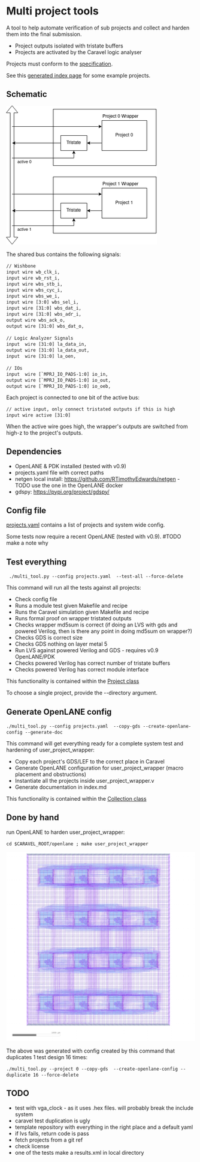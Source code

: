 # Multi project tools

A tool to help automate verification of sub projects and collect and harden them into the final submission.

* Project outputs isolated with tristate buffers
* Projects are activated by the Caravel logic analyser

Projects must conform to the [specification](docs/project_spec.md). 

See this [generated index page](index.md) for some example projects.

## Schematic

![schematic](docs/tristate_wrapper.png)

The shared bus contains the following signals:

    // Wishbone
    input wire wb_clk_i,
    input wire wb_rst_i,
    input wire wbs_stb_i,
    input wire wbs_cyc_i,
    input wire wbs_we_i,
    input wire [3:0] wbs_sel_i,
    input wire [31:0] wbs_dat_i,
    input wire [31:0] wbs_adr_i,
    output wire wbs_ack_o,
    output wire [31:0] wbs_dat_o,

    // Logic Analyzer Signals
    input  wire [31:0] la_data_in,
    output wire [31:0] la_data_out,
    input  wire [31:0] la_oen,

    // IOs
    input  wire [`MPRJ_IO_PADS-1:0] io_in,
    output wire [`MPRJ_IO_PADS-1:0] io_out,
    output wire [`MPRJ_IO_PADS-1:0] io_oeb,
   
Each project is connected to one bit of the active bus:

    // active input, only connect tristated outputs if this is high
    input wire active [31:0]

When the active wire goes high, the wrapper's outputs are switched from high-z to the project's outputs.

## Dependencies

* OpenLANE & PDK installed (tested with v0.9)
* projects.yaml file with correct paths
* netgen local install: https://github.com/RTimothyEdwards/netgen - TODO use the one in the OpenLANE docker
* gdspy: https://pypi.org/project/gdspy/

## Config file

[projects.yaml](projects.yaml) contains a list of projects and system wide config.

Some tests now require a recent OpenLANE (tested with v0.9). #TODO make a note why

## Test everything

     ./multi_tool.py --config projects.yaml  --test-all --force-delete

This command will run all the tests against all projects: 

* Check config file
* Runs a module test given Makefile and recipe
* Runs the Caravel simulation given Makefile and recipe
* Runs formal proof on wrapper tristated outputs
* Checks wrapper md5sum is correct (if doing an LVS with gds and powered Verilog, then is there any point in doing md5sum on wrapper?)
* Checks GDS is correct size
* Checks GDS nothing on layer metal 5
* Run LVS against powered Verilog and GDS - requires v0.9 OpenLANE/PDK
* Checks powered Verilog has correct number of tristate buffers
* Checks powered Verilog has correct module interface

This functionality is contained within the [Project class](project.py)

To choose a single project, provide the --directory argument.

## Generate OpenLANE config

    ./multi_tool.py --config projects.yaml  --copy-gds --create-openlane-config --generate-doc

This command will get everything ready for a complete system test and hardening of user_project_wrapper:

* Copy each project's GDS/LEF to the correct place in Caravel
* Generate OpenLANE configuration for user_project_wrapper (macro placement and obstructions)
* Instantiate all the projects inside user_project_wrapper.v
* Generate documentation in index.md

This functionality is contained within the [Collection class](collect.py)

## Done by hand

run OpenLANE to harden user_project_wrapper:

    cd $CARAVEL_ROOT/openlane ; make user_project_wrapper

![hardened user project wrapper](docs/mph-16designs.png)

The above was generated with config created by this command that duplicates 1 test design 16 times:

    ./multi_tool.py --project 0 --copy-gds  --create-openlane-config --duplicate 16 --force-delete

## TODO

* test with vga_clock - as it uses .hex files. will probably break the include system
* caravel test duplication is ugly
* template repository with everything in the right place and a default yaml
* if lvs fails, return code is pass
* fetch projects from a git ref
* check license
* one of the tests make a results.xml in local directory
